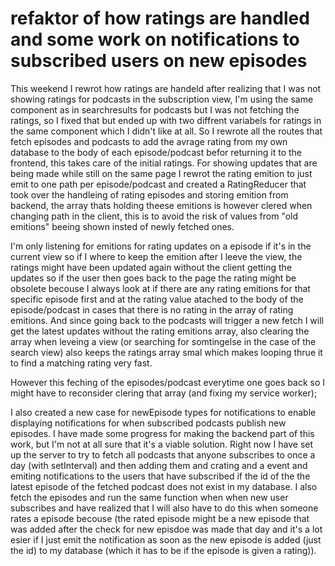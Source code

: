 # refaktor of how ratings are handled and some work on notifications to subscribed users on new episodes

This weekend I rewrot how ratings are handeld after realizing that I was not showing ratings for podcasts in the subscription view, I'm using the same component as in searchresults for podcasts but I was not fetching the ratings, so I fixed that but ended up with two diffrent variabels for ratings in the same component which I didn't like at all. So I rewrote all the routes that fetch episodes and podcasts to add the avrage rating from my own database to the body of each episode/podcast befor returning it to the frontend, this takes care of the initial ratings. For showing updates that are being made while still on the same page I rewrot the rating emition to just emit to one path per episode/podcast and created a RatingReducer that took over the handleing of rating episodes and storing emition from backend, the array thats holding theese emitions is however clered when changing path in the client, this is to avoid the risk of values from "old emitions" beeing shown insted of newly fetched ones.

I'm only listening for emitions for rating updates on a episode if it's in the current view so if I where to keep the emition after I leeve the view, the ratings might have been updated again without the client getting the updates so if the user then goes back to the page the rating might be obsolete becouse I always look at if there are any rating emitions for that specific episode first and at the rating value atached to the body of the episode/podcast in cases that there is no rating in the array of rating emitions. And since going back to the podcasts will trigger a new fetch I will get the latest updates without the rating emitions array, also clearing the array when leveing a view (or searching for somtingelse in the case of the search view) also keeps the ratings array smal which makes looping thrue it to find a matching rating very fast.

However this feching of the episodes/podcast everytime one goes back so I might have to reconsider clering that array (and fixing my service worker);

I also created a new case for newEpisode types for notifications to enable displaying notifications for when subscribed podcasts publish new episodes. I have made some progress for making the backend part of this work, but I'm not at all sure that it's a viable solution. Right now I have set up the server to try to fetch all podcasts that anyone subscribes to once a day (with setInterval) and then adding them and crating and a event and emiting notifications to the users that have subscribed if the id of the the latest episode of the fetched podcast does not exist in my database. I also fetch the episodes and run the same function when when new user subscribes and have realized that I will also have to do this when someone rates a episode becouse (the rated episode might be a new episode that was added after the check for new episdoe was made that day and it's a lot esier if I just emit the notification as soon as the new episode is added (just the id) to my database (which it has to be if the episode is given a rating)).

